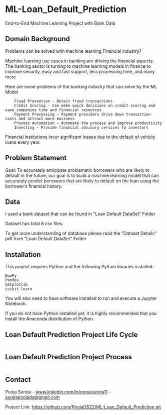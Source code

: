 # ML-Loan_Default_Prediction
End-to-End Machine Learning Project with Bank Data

## Domain Background

Problems can be solved with machine learning Financial industry?

Machine learning use cases in banking are driving the financial aspects. The banking sector is turning to machine learning models in finance to improve security, easy and fast support, less processing time, and many more

Here are some problems of the banking industry that can solve by the ML Model

        Fraud Prevention - Detect fraud transactions
	    Credit Scoring - Can make quick decisions on credit scoring and save companies time and financial resources
	    Payment Processing – Payment providers drive down transaction costs and attract more business 
	    Process Automation – Automate the process and improve productivity
	    Investing – Provide financial advisory services to investors


Financial institutions incur significant losses due to the default of vehicle loans every year.

## Problem Statement

Goal: To accurately anticipate problematic borrowers who are likely to default in the future, our goal is to build a machine learning model that can accurately predict borrowers that are likely to default on the loan using the borrower’s financial history.


## Data

I used a bank dataset that can be found in "Loan Default DataSet" Folder

Dataset has total 8 csv files. 

To get more understanding of database please read the "Dataset Details" pdf from "Loan Default DataSet" Folder

## Installation
This project requires Python and the following Python libraries installed:

    NumPy
    Pandas
    matplotlib
    scikit-learn

You will also need to have software installed to run and execute a Jupyter Notebook.

If you do not have Python installed yet, it is highly recommended that you install the Anaconda distribution of Python.


## Loan Default Prediction Project Life Cycle
<image scr = "ML_Roadmap1.jpg">

## Loan Default Prediction Project Process
<image scr = "ML_Roadmap1.jpg">


## Contact

Pooja Sureja - www.linkedin.com/in/poojasureja11 - surejapoojads@gmail.com

Project Link: https://github.com/PoojaDS22/ML-Loan_Default_Prediction.git
